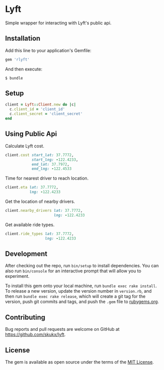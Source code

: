 # Lyft

Simple wrapper for interacting with Lyft's public api.

## Installation

Add this line to your application's Gemfile:

```ruby
gem 'rlyft'
```

And then execute:

    $ bundle

## Setup

```ruby
client = Lyft::Client.new do |c|
  c.client_id = 'client_id'
  c.client_secret = 'client_secret'
end
```

## Using Public Api
Calculate Lyft cost.

```ruby
client.cost start_lat: 37.7772,
            start_lng: -122.4233,
            end_lat: 37.7972,
            end_lng: -122.4533
```

Time for nearest driver to reach location.

```ruby
client.eta lat: 37.7772,
           lng: -122.4233
```

Get the location of nearby drivers.

```ruby
client.nearby_drivers lat: 37.7772,
                      lng: -122.4233
```

Get available ride types.

```ruby
client.ride_types lat: 37.7772,
                  lng: -122.4233
```

## Development

After checking out the repo, run `bin/setup` to install dependencies. You can also run `bin/console` for an interactive prompt that will allow you to experiment.

To install this gem onto your local machine, run `bundle exec rake install`. To release a new version, update the version number in `version.rb`, and then run `bundle exec rake release`, which will create a git tag for the version, push git commits and tags, and push the `.gem` file to [rubygems.org](https://rubygems.org).

## Contributing

Bug reports and pull requests are welcome on GitHub at https://github.com/skukx/lyft.


## License

The gem is available as open source under the terms of the [MIT License](http://opensource.org/licenses/MIT).
